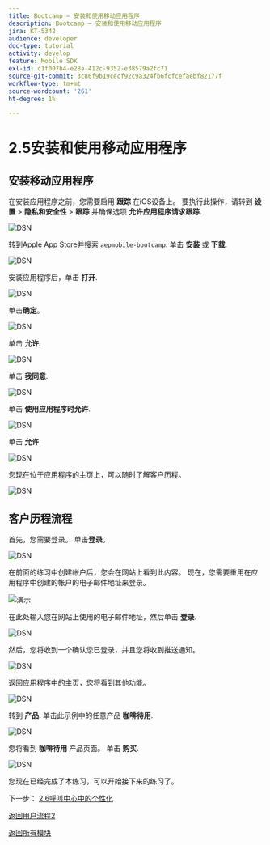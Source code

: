 ```yaml
---
title: Bootcamp — 安装和使用移动应用程序
description: Bootcamp — 安装和使用移动应用程序
jira: KT-5342
audience: developer
doc-type: tutorial
activity: develop
feature: Mobile SDK
exl-id: c1f007b4-e28a-412c-9352-e38579a2fc71
source-git-commit: 3c86f9b19cecf92c9a324fb6fcfcefaebf82177f
workflow-type: tm+mt
source-wordcount: '261'
ht-degree: 1%

---
```


# 2.5安装和使用移动应用程序


## 安装移动应用程序

在安装应用程序之前，您需要启用 **跟踪** 在iOS设备上。 要执行此操作，请转到 **设置** > **隐私和安全性** > **跟踪** 并确保选项 **允许应用程序请求跟踪**.

![DSN](./../uc3/images/app4.png)

转到Apple App Store并搜索 `aepmobile-bootcamp`. 单击 **安装** 或 **下载**.

![DSN](./../uc3/images/app1.png)

安装应用程序后，单击 **打开**.

![DSN](./../uc3/images/app2.png)

单击&#x200B;**确定**。

![DSN](./../uc3/images/app9.png)

单击 **允许**.

![DSN](./../uc3/images/app3.png)

单击 **我同意**.

![DSN](./../uc3/images/app7.png)

单击 **使用应用程序时允许**.

![DSN](./../uc3/images/app8.png)

单击 **允许**.

![DSN](./../uc3/images/app5.png)

您现在位于应用程序的主页上，可以随时了解客户历程。

![DSN](./../uc3/images/app12.png)

## 客户历程流程

首先，您需要登录。 单击&#x200B;**登录**。

![DSN](./../uc3/images/app13.png)

在前面的练习中创建帐户后，您会在网站上看到此内容。 现在，您需要重用在应用程序中创建的帐户的电子邮件地址来登录。

![演示](./../uc3/images/pv1.png)

在此处输入您在网站上使用的电子邮件地址，然后单击 **登录**.

![DSN](./../uc3/images/app14.png)

然后，您将收到一个确认您已登录，并且您将收到推送通知。

![DSN](./../uc3/images/app15.png)

返回应用程序中的主页，您将看到其他功能。

![DSN](./../uc3/images/app17.png)

转到 **产品**. 单击此示例中的任意产品 **咖啡待用**.

![DSN](./images/app19.png)

您将看到 **咖啡待用** 产品页面。 单击 **购买**.

![DSN](./images/app20.png)

您现在已经完成了本练习，可以开始接下来的练习了。

下一步： [2.6呼叫中心中的个性化](./ex6.md)

[返回用户流程2](./uc2.md)

[返回所有模块](../../overview.md)
